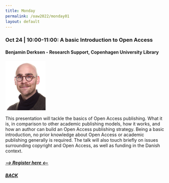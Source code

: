 ```yaml
---
title: Monday
permalink: /oaw2022/monday01
layout: default
---
```


### Oct 24 | 10:00-11:00: A basic Introduction to Open Access

#### Benjamin Derksen - Research Support, Copenhagen University Library

<img src="/images/bder kopier.jpg" alt="Benjamin Derksen" style="height: 25%; width:25%;"/>

This presentation will tackle the basics of Open Access publishing. What it is, in comparison to other academic publishing models, how it works, and how an author can build an Open Access publishing strategy. Being a basic introduction, no prior knowledge about Open Access or academic publishing generally is required. The talk will also touch briefly on issues surrounding copyright and Open Access, as well as funding in the Danish context.

##### [--> Register here <--](https://ku-dk.libwizard.com/f/oa_week_web1)

##### [BACK](https://openaccess.dk/oaw2022#programme-of-the-danish-open-access-week-2022)
